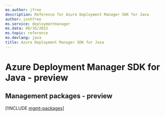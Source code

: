 ```yaml
---
ms.author: jfree
description: Reference for Azure Deployment Manager SDK for Java
author: joshfree
ms.service: deploymentmanager
ms.data: 08/16/2022
ms.topic: reference
ms.devlang: java
title: Azure Deployment Manager SDK for Java
---
```

# Azure Deployment Manager SDK for Java - preview

## Management packages - preview
[!INCLUDE [mgmt-packages](deployment-manager-mgmt-index.md)]